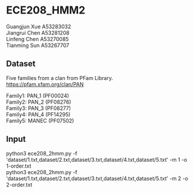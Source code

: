 # ECE208_HMM2

Guangjun Xue A53283032\
Jiangrui Chen A53281208\
Linfeng Chen A53270085\
Tianming Sun A53267707

## Dataset
Five families from a clan from PFam Library.\
https://pfam.xfam.org/clan/PAN 

Family1: PAN_1 (PF00024)\
Family2: PAN_2 (PF08276)\
Family3: PAN_3 (PF08277)\
Family4: PAN_4 (PF14295)\
Family5: MANEC (PF07502)

## Input
python3 ece208_2hmm.py -f 'dataset/1.txt,dataset/2.txt,dataset/3.txt,dataset/4.txt,dataset/5.txt' -m 1 -o 1-order.txt\
python3 ece208_2hmm.py -f 'dataset/1.txt,dataset/2.txt,dataset/3.txt,dataset/4.txt,dataset/5.txt' -m 2 -o 2-order.txt
